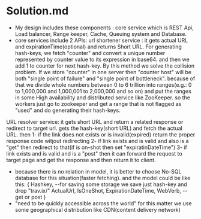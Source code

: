 # Solution.md
- My design includes these components : core service which is REST Api, Load balancer, Range keeper, Cache, Queuing system and Database.
- core services include 2 APIs:
url shortener service : it gets actual URL and expirationTime(optional) and returns Short URL.
For generating hash-keys, we fetch "counter" and convert a unique number represented by counter value to its expression in base64. and then we add 1 to counter for next hash-key. By this method we solve the collision problem. 
If we store "counter" in one server then "counter host" will be both "single point of failure" and "single point of bottleneck". because of that we divide whole numbers between 0 to 6 trillion into ranges(e.g.: 0 to 1,000,000 and 1,000,001 to 2,000,000 and so on) and put the ranges in some High availability and distributed service like ZooKeeper. so the workers just go to zookeeper and get a range that is not flagged as "used" and do generating their hash-keys.

URL resolver service: it gets short URL and return a related response or redirect to target url.
gets the hash-key(short URL) and fetch the actual URL. then 
    1- if the link does not exists or is invalid(expired) return the proper response code witjout redirecting
    2- if link exists and is valid and also is a "get" then redirect to that(if is on-shot then set "expiratinDateTime") 
    3- if link exists and is valid and is a "post" then it can forward the request to target page and get the response and then return it to client.
- because there is no relation in model, it is better to choose No-SQL database for this situation(faster fetching). and the model could be like this:
{
    Hashkey, --for saving some storage we save just hash-key and drop "trav.ix/"
    ActualUrl,
    IsOneShot,
    ExpirationDateTime,
    WebVerb, -- get or post
}
- "need to be quickly accessible across the world" for this matter we use some geographical distribution like CDN(content delivery network) 